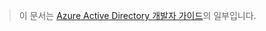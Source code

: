 > 이 문서는 [Azure Active Directory 개발자 가이드](../articles/active-directory/active-directory-developers-guide.md)의 일부입니다.

<!---HONumber=Oct15_HO3-->